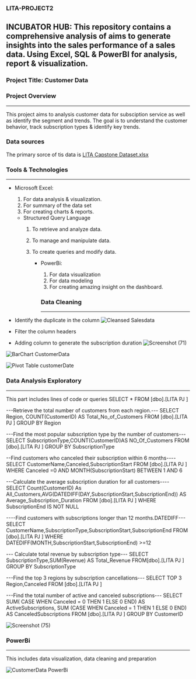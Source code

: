 ### LITA-PROJECT2

## INCUBATOR HUB: This repository contains a comprehensive analysis of aims to generate insights into the sales performance of a sales data. Using Excel, SQL & PowerBI for analysis, report & visualization.

### Project Title: Customer Data

### Project Overview
---
This project aims to analysis customer data for subsciption service as well as identify the segment and trends. The goal is to understand the customer behavior, track subscription types & identify key trends.

### Data sources

The primary sorce of tis data is [LITA Capstone Dataset.xlsx](https://github.com/user-attachments/files/17638564/LITA.Capstone.Dataset.xlsx)

### Tools & Technologies
---
- Microsoft Excel:
  1. For data analysis & visualization.
  2. For summary of the data set
  3. For creating charts & reports.

  - Structured Query Language
    1. To retrieve and analyze data.
    2. To manage and manipulate data.
    3. To create queries and modify data.
       
       - PowerBi:
         1. For data visualization
         2. For data modeling
         3. For creating amazing insight on the dashboard.
        
         ### Data Cleaning
         ---
 - Identify the duplicate in the column
 ![Cleansed Salesdata](https://github.com/user-attachments/assets/087d0cbf-86b4-4263-bf00-1c38e8a65a13)
-  Filter the column headers
-  Adding column to generate the subscription duration
  ![Screenshot (71)](https://github.com/user-attachments/assets/65b99101-2c8c-4b5e-bfd2-3c704bd009b7)

![BarChart CustomerData](https://github.com/user-attachments/assets/23066a9a-f102-4779-8566-cb4b64cf9a33)


![Pivot Table customerDate](https://github.com/user-attachments/assets/6efcda45-1c0c-49a6-83fc-9853e820354f)

### Data Analysis Exploratory
---
This part includes lines of code or queries
SELECT * FROM [dbo].[LITA PJ ]

---Retrieve the total number of customers from each region.---
SELECT Region, COUNT(CustomerID) AS Total_No_of_Customers
FROM [dbo].[LITA PJ ]
GROUP BY Region

---Find the most popular subscription type by the number of customers---
SELECT SubscriptionType,COUNT(CustomerID)AS NO_Of_Customers
FROM [dbo].[LITA PJ ]
GROUP BY SubscriptionType

--Find customers who canceled their subscription within 6 months----
SELECT CustomerName,Canceled,SubscriptionStart
FROM [dbo].[LITA PJ ]
WHERE Canceled =0 AND MONTH(SubscriptionStart) BETWEEN 1 AND 6

---Calculate the average subscription duration for all customers----
SELECT Count(CustomerID) As
All_Customers,AVG(DATEDIFF(DAY,SubscriptionStart,SubscriptionEnd)) AS
Average_Subscription_Duration
FROM [dbo].[LITA PJ ]
WHERE SubscriptionEnd IS NOT NULL

----Find customers with subscriptions longer than 12 months.DATEDIFF---
SELECT CustomerName,SubscriptionType,SubscriptionStart,SubscriptionEnd
FROM [dbo].[LITA PJ ]
WHERE DATEDIFF(MONTH,SubscriptionStart,SubscriptionEnd) >=12

--- Calculate total revenue by subscription type---
SELECT SubscriptionType,SUM(Revenue) AS Total_Revenue
FROM[dbo].[LITA PJ ]
GROUP BY SubscriptionType

---Find the top 3 regions by subscription cancellations---
   SELECT TOP 3 Region,Canceled
   FROM [dbo].[LITA PJ ]

---Find the total number of active and canceled subscriptions---
SELECT SUM( CASE WHEN Canceled = 0 THEN 1 ELSE 0 END) AS ActiveSubscriptions,
       SUM (CASE WHEN Canceled = 1 THEN 1 ELSE 0 END) AS CanceledSubscriptions
       FROM [dbo].[LITA PJ ]
       GROUP BY CustomerID

![Screenshot (75)](https://github.com/user-attachments/assets/8d4a5b33-7fa0-4c82-a582-20183dbb8474)

 ### PowerBi
 ---
 This includes data visualization, data cleaning and preparation

![CustomerData PowerBi](https://github.com/user-attachments/assets/1795b169-3b00-45ee-8117-f54e206f46ad)


